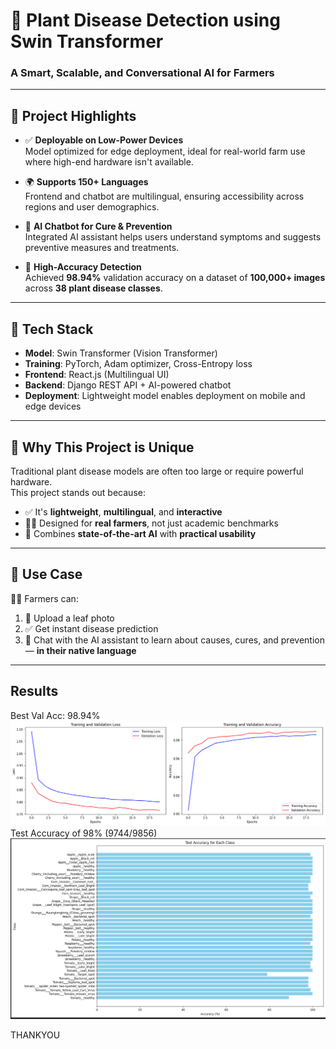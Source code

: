 # 🌿 Plant Disease Detection using Swin Transformer  
### A Smart, Scalable, and Conversational AI for Farmers

---

## 🚀 Project Highlights

- ✅ **Deployable on Low-Power Devices**  
  Model optimized for edge deployment, ideal for real-world farm use where high-end hardware isn't available.

- 🌍 **Supports 150+ Languages**  
  Frontend and chatbot are multilingual, ensuring accessibility across regions and user demographics.

- 💬 **AI Chatbot for Cure & Prevention**  
  Integrated AI assistant helps users understand symptoms and suggests preventive measures and treatments.

- 📸 **High-Accuracy Detection**  
  Achieved **98.94%** validation accuracy on a dataset of **100,000+ images** across **38 plant disease classes**.

---

## 🔧 Tech Stack

- **Model**: Swin Transformer (Vision Transformer)  
- **Training**: PyTorch, Adam optimizer, Cross-Entropy loss  
- **Frontend**: React.js (Multilingual UI)  
- **Backend**: Django REST API + AI-powered chatbot  
- **Deployment**: Lightweight model enables deployment on mobile and edge devices  

---

## 🌱 Why This Project is Unique

Traditional plant disease models are often too large or require powerful hardware.  
This project stands out because:

- ✅ It's **lightweight**, **multilingual**, and **interactive**
- 🧑‍🌾 Designed for **real farmers**, not just academic benchmarks
- 🤖 Combines **state-of-the-art AI** with **practical usability**

---

## 🎯 Use Case

👨‍🌾 Farmers can:
1. 📸 Upload a leaf photo  
2. ✅ Get instant disease prediction  
3. 💬 Chat with the AI assistant to learn about causes, cures, and prevention — **in their native language**

---



## Results
Best Val Acc: 98.94%
![plot](frontend/epochs.png)
Test Accuracy of 98% (9744/9856)
![plot](frontend/test.png)


THANKYOU
